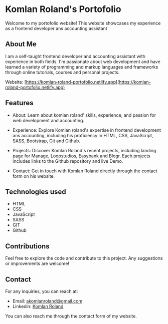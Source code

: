 # Komlan Roland's Portofolio
Welcome to my portofolio website! This website showcases my experience as a frontend developer ans accounting assistant

## About Me 
I am a self-taught frontend developer and accounting assistant with experience in both fields. I'm passionate about web development and have learned a variety of programming and markup languages and frameworks through online tutorials, courses and personal projects.

Website: [https://komlan-roland-portofolio.netlify.app](https://komlan-roland-portofolio.netlify.app)

## Features
- About: Learn about komlan roland' skills, experience, and passion for web development and accounting.
  
- Experience: Explore Komlan roland's expertise in frontend development ans accounting, including his proficiency in HTML, CSS, JavaScript, SASS, Bootstrap, Git and Github.
  
- Projects: Discover Komlan Roland's recent projects, including landing page for Manage, Loopstudios, Easybank and Blogr. Each projects includes links to the Github repository and live Demo.
  
- Contact: Get in touch with Komlan Roland directly through the contact form on his website.

## Technologies used
- HTML
- CSS
- JavaScript
- SASS
- GIT
- Github

## Contributions
  Feel free to explore the code and contribute to this project. Any suggestions or improvements are welcome!

## Contact
  For any inquiries, you can reach at: 
  - Email: akomlanroland@gmail.com
  - Linkedin: [Komlan Roland](https://tg.linkedin.com/in/komlan-roland-agboyibo-469b38223)

You can also reach me through the contact form of my website.
